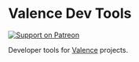 # Valence Dev Tools

[![Support on Patreon](https://img.shields.io/endpoint.svg?url=https%3A%2F%2Fshieldsio-patreon.herokuapp.com%2Fsoatok&style=flat)](https://patreon.com/soatok)

Developer tools for [Valence](https://soatok.com/projects/valence) projects.
